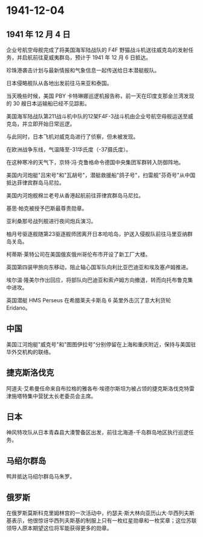 # 1941-12-04

## 1941 年 12 月 4 日

企业号航空母舰完成了将美国海军陆战队的 F4F
野猫战斗机送往威克岛的发射任务，并启航前往夏威夷群岛，预计于 1941 年 12
月 6 日抵达。

珍珠港袭击计划与最新情报和气象信息一起传送给日本潜艇舰队。

日本侵略舰队从各地出发前往马来亚和泰国。

当天晚些时候，美国 PBY
卡特琳娜巡逻机报告称，前一天在印度支那金兰湾发现的 30
艘日本运输船已经不见踪影。

美国海军陆战队第211战斗机中队的12架F4F-3战斗机由企业号航空母舰运送至威克岛，并立即开始日常巡逻。

与此同时，日本飞机对威克岛进行了侦察，但未被发现。

在欧洲战争东线，气温降至-31华氏度（-37摄氏度）。

在这种寒冷的天气下，京特·冯·克鲁格命令德国中央集团军群转入防御阵地。

美国内河炮艇"吕宋号"和"瓦胡号"，潜艇救援船"鸽子号"，扫雷舰"芬奇号"从中国抵达菲律宾群岛马尼拉。

美国内河炮舰棉兰老号从香港起航前往菲律宾群岛马尼拉。

基思·帕克被授予巴斯最尊贵勋章。

亚利桑那号战列舰进行夜间炮兵演习。

柚月号驱逐舰随第23驱逐舰师团离开日本哈哈岛，护送入侵舰队前往马里亚纳群岛关岛。

柯蒂斯·莱特公司在美国俄亥俄州哥伦布市开设了新工厂大楼。

英国第四装甲旅向东移动，阻止轴心国军队向利比亚巴迪亚和埃及塞卢姆推进。

埃尔温·隆美尔作出回应，将部队向巴迪亚和索卢姆方向撤退，转而向托布鲁克集中进攻。

英国潜艇 HMS Perseus 在希腊莱夫卡斯岛 6 英里外击沉了意大利货轮 Eridano。

## 中国

美国江河炮艇"威克号"和"图图伊拉号"分别停留在上海和重庆附近，保持与美国驻华外交机构的联络。

## 捷克斯洛伐克

阿道夫·艾希曼任命来自布拉格的雅各布·埃德尔斯坦为被占领的捷克斯洛伐克特雷津施塔特集中营犹太长老委员会主席。

## 日本

神风特攻队从日本青森县大湊警备区出发，前往北海道-千岛群岛地区执行巡逻任务。

## 马绍尔群岛

鸭井抵达马绍尔群岛马朱罗。

## 俄罗斯

在俄罗斯莫斯科克里姆林宫的一次活动中，约瑟夫·斯大林向亚历山大·华西列夫斯基表示，他很惊讶华西列夫斯基的制服上只有一枚红星勋章和一枚奖章；这位苏联领导人原本期望这位将军能获得更多的勋章。

